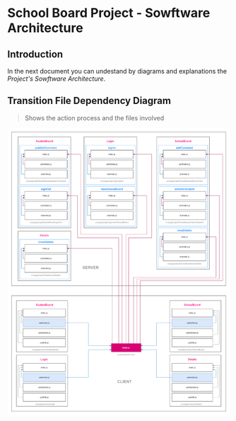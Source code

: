 # School Board Project - Sowftware Architecture

## Introduction

In the next document you can undestand by diagrams and explanations the *Project's Sowftware Architecture*.

## Transition File Dependency Diagram

> Shows the action process and the files involved

![Architecture](./assets/Architecture.png)